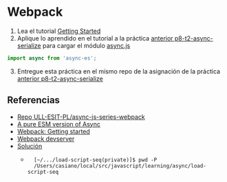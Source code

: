 # Webpack

1. Lea el tutorial [Getting Started
](https://webpack.js.org/guides/getting-started/)
2. Aplique lo aprendido en el tutorial a la práctica [anterior p8-t2-async-serialize]({{site.baseurl}}/practicas/08p8-t2-async-serialize.html) para cargar el módulo [async.js](https://caolan.github.io/async/v3/)

  ```js
  import async from 'async-es';
  ```
3. Entregue esta práctica en el mismo repo de la asignación de la práctica [anterior p8-t2-async-serialize]({{site.baseurl}}/practicas/08p8-t2-async-serialize.html)

## Referencias

* [Repo ULL-ESIT-PL/async-js-series-webpack](https://github.com/ULL-ESIT-PL/async-js-series-webpack)
* [A pure ESM version of Async](https://www.npmjs.com/package/async-es)
* [Webpack: Getting started](https://webpack.js.org/guides/getting-started/)
* [Webpack devserver](https://webpack.js.org/configuration/dev-server/)
* [Solución](https://github.com/ULL-ESIT-PL/async-js-series-webpack-private/blob/private/load-scripts.html)
  * ```
      [~/.../load-script-seq(private)]$ pwd -P
      /Users/casiano/local/src/javascript/learning/async/load-script-seq
    ```